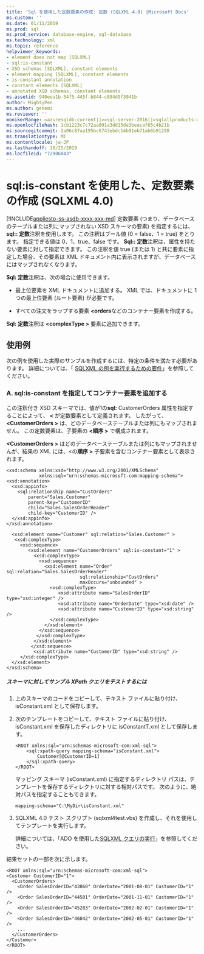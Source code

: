 ```yaml
---
title: 'Sql を使用した定数要素の作成: 定数 (SQLXML 4.0) |Microsoft Docs'
ms.custom: ''
ms.date: 01/11/2019
ms.prod: sql
ms.prod_service: database-engine, sql-database
ms.technology: xml
ms.topic: reference
helpviewer_keywords:
- element does not map [SQLXML]
- sql:is-constant
- XSD schemas [SQLXML], constant elements
- element mapping [SQLXML], constant elements
- is-constant annotation
- constant elements [SQLXML]
- annotated XSD schemas, constant elements
ms.assetid: 940eea1b-54f5-445f-b844-c894d9f3941b
author: MightyPen
ms.author: genemi
ms.reviewer: ''
monikerRange: =azuresqldb-current||>=sql-server-2016||=sqlallproducts-allversions||>=sql-server-linux-2017||=azuresqldb-mi-current
ms.openlocfilehash: 1cb1223c7c72aa091a3dd15da3beacaf65c4b21b
ms.sourcegitcommit: 2a06c87aa195bc6743ebdc14b91eb71ab6b91298
ms.translationtype: MT
ms.contentlocale: ja-JP
ms.lasthandoff: 10/25/2019
ms.locfileid: "72906043"
---
```

# <a name="creating-constant-elements-using-sqlis-constant-sqlxml-40"></a>sql:is-constant を使用した、定数要素の作成 (SQLXML 4.0)

[!INCLUDE[appliesto-ss-asdb-xxxx-xxx-md](../../includes/appliesto-ss-asdb-xxxx-xxx-md.md)]
  定数要素 (つまり、データベースのテーブルまたは列にマップされない XSD スキーマの要素) を指定するには、 **sql:: 定数**注釈を使用します。 この注釈はブール値 (0 = false、1 = true) をとります。 指定できる値は 0、1、true、false です。 **Sql:: 定数**注釈は、属性を持たない要素に対して指定できます。 この注釈を値 true (または 1) と共に要素に指定した場合、その要素は XML ドキュメント内に表示されますが、データベースにはマップされなくなります。  
  
 **Sql: 定数**注釈は、次の場合に使用できます。  
  
-   最上位要素を XML ドキュメントに追加する。 XML では、ドキュメントに 1 つの最上位要素 (ルート要素) が必要です。  
  
-   すべての注文をラップする要素 **\<orders**などのコンテナー要素を作成する。  
  
 **Sql: 定数**注釈は **\<complexType >** 要素に追加できます。  
  
## <a name="examples"></a>使用例  
 次の例を使用した実際のサンプルを作成するには、特定の条件を満たす必要があります。 詳細については、「 [SQLXML の例を実行するための要件](../../relational-databases/sqlxml/requirements-for-running-sqlxml-examples.md)」を参照してください。  
  
### <a name="a-specifying-sqlis-constant-to-add-a-container-element"></a>A. sql:is-constant を指定してコンテナー要素を追加する  
 この注釈付き XSD スキーマでは、値が1の**sql:** CustomerOrders 属性を指定することによって、 **\<** が定数要素として定義されます。 したがって、 **\<CustomerOrders >** は、どのデータベーステーブルまたは列にもマップされません。 この定数要素は、子要素の **\<順序 >** で構成されます。  
  
 **\<CustomerOrders >** はどのデータベーステーブルまたは列にもマップされませんが、結果の XML には、\<の**順序 >** 子要素を含むコンテナー要素として表示されます。  
  
```  
<xsd:schema xmlns:xsd="http://www.w3.org/2001/XMLSchema"  
            xmlns:sql="urn:schemas-microsoft-com:mapping-schema">  
<xsd:annotation>  
  <xsd:appinfo>  
    <sql:relationship name="CustOrders"  
        parent="Sales.Customer"  
        parent-key="CustomerID"  
        child="Sales.SalesOrderHeader"  
        child-key="CustomerID" />  
  </xsd:appinfo>  
</xsd:annotation>  
  
  <xsd:element name="Customer" sql:relation="Sales.Customer" >  
   <xsd:complexType>  
     <xsd:sequence>  
        <xsd:element name="CustomerOrders" sql:is-constant="1" >  
          <xsd:complexType>  
            <xsd:sequence>  
              <xsd:element name="Order" sql:relation="Sales.SalesOrderHeader"  
                           sql:relationship="CustOrders"   
                           maxOccurs="unbounded" >  
                <xsd:complexType>  
                   <xsd:attribute name="SalesOrderID" type="xsd:integer" />  
                   <xsd:attribute name="OrderDate" type="xsd:date" />  
                   <xsd:attribute name="CustomerID" type="xsd:string" />  
                </xsd:complexType>  
              </xsd:element>  
            </xsd:sequence>  
           </xsd:complexType>  
          </xsd:element>  
         </xsd:sequence>  
          <xsd:attribute name="CustomerID" type="xsd:string" />  
     </xsd:complexType>  
  </xsd:element>  
</xsd:schema>  
```  
  
##### <a name="to-test-a-sample-xpath-query-against-the-schema"></a>スキーマに対してサンプル XPath クエリをテストするには  
  
1.  上のスキーマのコードをコピーして、テキスト ファイルに貼り付け、 isConstant.xml として保存します。  
  
2.  次のテンプレートをコピーして、テキスト ファイルに貼り付け、 isConstant.xml を保存したディレクトリに isConstantT.xml として保存します。  
  
    ```  
    <ROOT xmlns:sql="urn:schemas-microsoft-com:xml-sql">  
        <sql:xpath-query mapping-schema="isConstant.xml">  
            Customer[@CustomerID=1]  
        </sql:xpath-query>  
    </ROOT>  
    ```  
  
     マッピング スキーマ (isConstant.xml) に指定するディレクトリ パスは、テンプレートを保存するディレクトリに対する相対パスです。 次のように、絶対パスを指定することもできます。  
  
    ```  
    mapping-schema="C:\MyDir\isConstant.xml"  
    ```  
  
3.  SQLXML 4.0 テスト スクリプト (sqlxml4test.vbs) を作成し、それを使用してテンプレートを実行します。  

     詳細については、「ADO を使用した[SQLXML クエリの実行](../../relational-databases/sqlxml/using-ado-to-execute-sqlxml-4-0-queries.md)」を参照してください。  
  
 結果セットの一部を次に示します。  
  
```  
<ROOT xmlns:sql="urn:schemas-microsoft-com:xml-sql">   
<Customer CustomerID="1">   
  <CustomerOrders>   
    <Order SalesOrderID="43860" OrderDate="2001-08-01" CustomerID="1" />   
    <Order SalesOrderID="44501" OrderDate="2001-11-01" CustomerID="1" />   
    <Order SalesOrderID="45283" OrderDate="2002-02-01" CustomerID="1" />   
    <Order SalesOrderID="46042" OrderDate="2002-05-01" CustomerID="1" />   
    ...  
  </CustomerOrders>   
</Customer>   
</ROOT>  
```  
  
  
